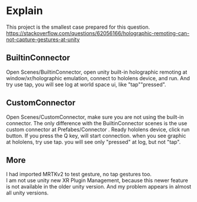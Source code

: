 # Explain

This project is the smallest case prepared for this question. https://stackoverflow.com/questions/62056166/holographic-remoting-can-not-capture-gestures-at-unity

## BuiltinConnector

Open Scenes/BuiltinConnector, open unity built-in holographic remoting at window/xr/holographic emulation, connect to hololens device, and run. And try use tap, you will see log at world space ui, like "tap"\"pressed".

## CustomConnector

Open Scenes/CustomConnector, make sure you are not using the built-in connector. The only difference with the BuiltinConnector scenes is the use custom connector at Prefabes/Connector .
Ready hololens device, click run button. If you press the Q key, will start connection. when you see graphic at hololens, try use tap. you will see only "pressed" at log, but not "tap".

## More

I had imported MRTKv2 to test gesture, no tap gestures too.  
I am not use unity new XR Plugin Management, because this newer feature is not available in the older unity version. And my problem appears in almost all unity versions.